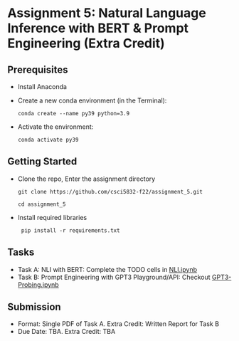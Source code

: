 # Assignment 5: Natural Language Inference with BERT & Prompt Engineering (Extra Credit)

## Prerequisites

 - Install Anaconda

 - Create a new conda environment (in the Terminal):

    `conda create --name py39 python=3.9`
    
 - Activate the environment:

     `conda activate py39`

## Getting Started

  - Clone the repo, Enter the assignment directory
     
      ` git clone https://github.com/csci5832-f22/assignment_5.git `
      
      ` cd assignment_5 `
        
  - Install required libraries

     ` pip install -r requirements.txt`

## Tasks

  - Task A: NLI with BERT: Complete the TODO cells in [NLI.ipynb](NLI.ipynb)
  - Task B: Prompt Engineering with GPT3 Playground/API: Checkout [GPT3-Probing.ipynb](GPT3-Probing.ipynb)
     
## Submission

   - Format: Single PDF of Task A.  Extra Credit: Written Report for Task B
   - Due Date: TBA. Extra Credit: TBA

